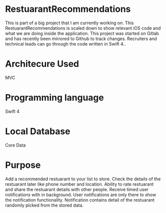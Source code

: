 # RestuarantRecommendations

This is part of a big project that I am currently working on. This RestuarantRecommendations is scaled down to show relevant iOS code
and what we are doing inside the application. This project was started on Gitlab and has recently been mirrored to Github to track changes. Recruiters and technical
leads can go through the code written in Swift 4..

# Architecure Used
MVC

# Programming language
Swift 4

# Local Database
Core Data


# Purpose
Add a recommended restuarant to your list to store. Check the details of the restuarant later like phone number and location. Ability to rate
restuarant and share the restuarant details with other people. Receive timed user notifications with in background. User notifications are only there
to show the notification functionality. Notification contains detail of the restuarant randomly picked from the stored data.
